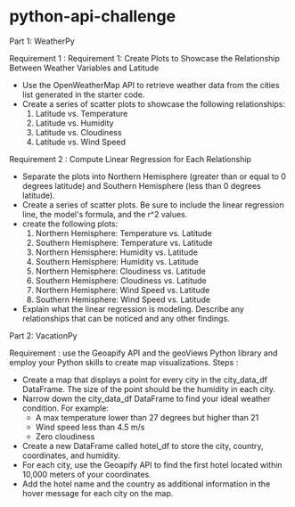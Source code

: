 # python-api-challenge

Part 1: WeatherPy

Requirement 1 : Requirement 1: Create Plots to Showcase the Relationship Between Weather Variables and Latitude
- Use the OpenWeatherMap API to retrieve weather data from the cities list generated in the starter code.
- Create a series of scatter plots to showcase the following relationships:
  1. Latitude vs. Temperature
  2. Latitude vs. Humidity
  3. Latitude vs. Cloudiness
  4. Latitude vs. Wind Speed

Requirement 2 : Compute Linear Regression for Each Relationship
- Separate the plots into Northern Hemisphere (greater than or equal to 0 degrees latitude) and Southern Hemisphere (less than 0 degrees latitude).
- Create a series of scatter plots. Be sure to include the linear regression line, the model's formula, and the r^2 values.
- create the following plots:
  1. Northern Hemisphere: Temperature vs. Latitude
  2. Southern Hemisphere: Temperature vs. Latitude
  3. Northern Hemisphere: Humidity vs. Latitude
  4. Southern Hemisphere: Humidity vs. Latitude
  5. Northern Hemisphere: Cloudiness vs. Latitude
  6. Southern Hemisphere: Cloudiness vs. Latitude
  7. Northern Hemisphere: Wind Speed vs. Latitude
  8. Southern Hemisphere: Wind Speed vs. Latitude
- Explain what the linear regression is modeling. Describe any relationships that can be noticed and any other findings.



Part 2: VacationPy

Requirement : use the Geoapify API and the geoViews Python library and employ your Python skills to create map visualizations.
Steps :
- Create a map that displays a point for every city in the city_data_df DataFrame. The size of the point should be the humidity in each city.
- Narrow down the city_data_df DataFrame to find your ideal weather condition. For example:
    - A max temperature lower than 27 degrees but higher than 21
    - Wind speed less than 4.5 m/s
    - Zero cloudiness
 - Create a new DataFrame called hotel_df to store the city, country, coordinates, and humidity.
 - For each city, use the Geoapify API to find the first hotel located within 10,000 meters of your coordinates.
 - Add the hotel name and the country as additional information in the hover message for each city on the map.










